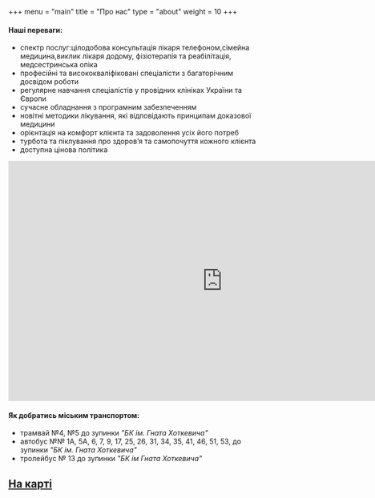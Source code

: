 +++
menu = "main"
title = "Про нас"
type = "about"
weight = 10
+++
#### Hаші переваги:
- спектр послуг:цілодобова консультація лікаря телефоном,сімейна медицина,виклик лікаря додому, фізіотерапія та реабілітація, медсестринська опіка 
- професійні та висококваліфіковані спеціалісти з багаторічним досвідом роботи
- регулярне навчання спеціалістів у провідних клініках України та Європи
- сучасне обладнання з програмним забезпеченням
- новітні методики лікування, які відповідають принципам доказової медицини
- орієнтація на комфорт клієнта та задоволення усіх його потреб
- турбота та піклування про здоров’я та самопочуття кожного клієнта
- доступна цінова політика


<iframe width="854" height="480" src="https://www.youtube.com/embed/6BDKVrv2g3o?start=90" frameborder="0" allow="autoplay; encrypted-media" allowfullscreen></iframe>

#### Як добратись міським транспортом:

- трамвай №4, №5 до зупинки *"БК ім. Гната Хоткевича"*
- автобус №№ 1А, 5А, 6, 7, 9, 17, 25, 26, 31, 34, 35, 41, 46, 51, 53, до зупинки *"БК ім. Гната Хоткевича"*
- тролейбус № 13 до зупинки *"БК ім Гната Хоткевича"*


## [На карті](https://goo.gl/maps/47tDtesZKXz)

